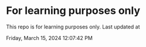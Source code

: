 # For learning purposes only
This repo is for learning purposes only.
Last updated at

Friday, March 15, 2024 12:07:42 PM

